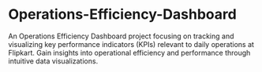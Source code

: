 # Operations-Efficiency-Dashboard
An Operations Efficiency Dashboard project focusing on tracking and visualizing key performance indicators (KPIs) relevant to daily operations at Flipkart. Gain insights into operational efficiency and performance through intuitive data visualizations.
